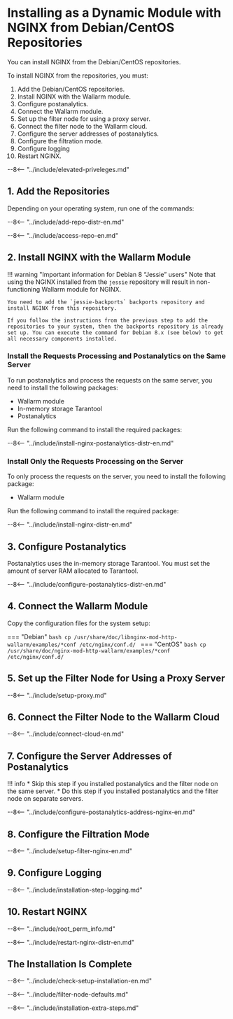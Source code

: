 # Installing as a Dynamic Module with NGINX from Debian/CentOS Repositories

You can install NGINX from the Debian/CentOS repositories.

To install NGINX from the repositories, you must:

1. Add the Debian/CentOS repositories.
2. Install NGINX with the Wallarm module.
3. Configure postanalytics.
4. Connect the Wallarm module.
5. Set up the filter node for using a proxy server.
6. Connect the filter node to the Wallarm cloud.
7. Configure the server addresses of postanalytics.
8. Configure the filtration mode.
9. Configure logging
10. Restart NGINX.

--8<-- "../include/elevated-priveleges.md"

## 1. Add the Repositories

Depending on your operating system, run one of the commands:

--8<-- "../include/add-repo-distr-en.md"

--8<-- "../include/access-repo-en.md"

## 2. Install NGINX with the Wallarm Module

!!! warning "Important information for Debian 8 “Jessie” users"
    Note that using the NGINX installed from the `jessie` repository will result in non-functioning Wallarm module for NGINX.
    
    You need to add the `jessie-backports` backports repository and install NGINX from this repository.
    
    If you follow the instructions from the previous step to add the repositories to your system, then the backports repository is already set up. You can execute the command for Debian 8.x (see below) to get all necessary components installed.

### Install the Requests Processing and Postanalytics on the Same Server

To run postanalytics and process the requests on the same server, you need to
install the following packages:

* Wallarm module
* In-memory storage Tarantool
* Postanalytics

Run the following command to install the required packages:

--8<-- "../include/install-nginx-postanalytics-distr-en.md"

### Install Only the Requests Processing on the Server

To only process the requests on the server, you need to install the following
package:

* Wallarm module

Run the following command to install the required package:

--8<-- "../include/install-nginx-distr-en.md"

## 3. Configure Postanalytics

Postanalytics uses the in-memory storage Tarantool. You must set the amount of server RAM allocated to Tarantool.

--8<-- "../include/configure-postanalytics-distr-en.md"

## 4. Connect the Wallarm Module

Copy the configuration files for the system setup:

=== "Debian"
    ```bash
    cp /usr/share/doc/libnginx-mod-http-wallarm/examples/*conf /etc/nginx/conf.d/
    ```
=== "CentOS"
    ```bash
    cp /usr/share/doc/nginx-mod-http-wallarm/examples/*conf /etc/nginx/conf.d/
    ```

## 5. Set up the Filter Node for Using a Proxy Server

--8<-- "../include/setup-proxy.md"

## 6. Connect the Filter Node to the Wallarm Cloud

--8<-- "../include/connect-cloud-en.md"

## 7. Configure the Server Addresses of Postanalytics

!!! info
    * Skip this step if you installed postanalytics and the filter node on the same server.
    * Do this step if you installed postanalytics and the filter node on separate servers.

--8<-- "../include/configure-postanalytics-address-nginx-en.md"

## 8. Configure the Filtration Mode

--8<-- "../include/setup-filter-nginx-en.md"

## 9. Configure Logging

--8<-- "../include/installation-step-logging.md"

## 10. Restart NGINX

--8<-- "../include/root_perm_info.md"

--8<-- "../include/restart-nginx-distr-en.md"

## The Installation Is Complete

--8<-- "../include/check-setup-installation-en.md"

--8<-- "../include/filter-node-defaults.md"

--8<-- "../include/installation-extra-steps.md"